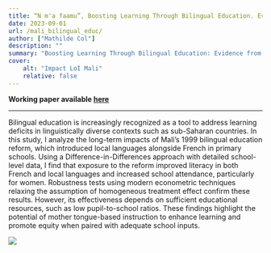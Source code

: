 ```yaml
---
title: “N m'a faamu”, Boosting Learning Through Bilingual Education. Evidence from Mali
date: 2023-09-01
url: /mali_bilingual_educ/
author: ["Mathilde Col"]
description: "" 
summary: "Boosting Learning Through Bilingual Education: Evidence from Mali"
cover:
    alt: "Impact LoI Mali"
    relative: false
---
```


**Working paper available [here](/papers/COL_Mali.pdf)**

-----

Bilingual education is increasingly recognized as a tool to address learning deficits in linguistically diverse contexts such as sub-Saharan countries. In this study, I analyze the long-term impacts of Mali’s 1999 bilingual education reform, which introduced local languages alongside French in primary schools. Using a Difference-in-Differences approach with detailed school-level data, I find that exposure to the reform improved literacy in both French and local languages and increased school attendance, particularly for women. Robustness tests using modern econometric techniques relaxing the assumption of homogeneous treatment effect confirm these results. However, its effectiveness depends on sufficient educational resources, such as low pupil-to-school ratios. These findings highlight the potential of mother tongue-based instruction to enhance learning and promote equity when paired with adequate school inputs. 

![](/pix/event_study_mali.png)
